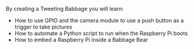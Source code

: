  By creating a Tweeting Babbage you will learn:

- How to use GPIO and the camera module to use a push button as a trigger to take pictures
- How to automate a Python script to run when the Raspberry Pi boots
- How to embed a Raspberry Pi inside a Babbage Bear
